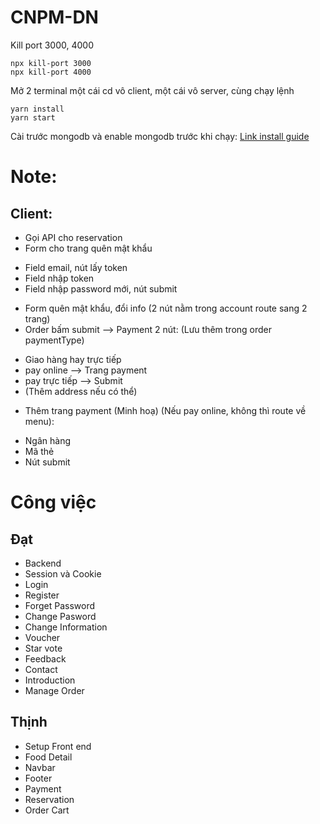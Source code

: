 # CNPM-DN

Kill port 3000, 4000

```
npx kill-port 3000
npx kill-port 4000
```

Mở 2 terminal một cái cd vô client, một cái vô server, cùng chạy lệnh

```
yarn install
yarn start
```

Cài trước mongodb và enable mongodb trước khi chạy: [Link install guide](https://docs.mongodb.com/manual/installation/)

# Note:

## Client:

- Gọi API cho reservation
- Form cho trang quên mật khẩu

* Field email, nút lấy token
* Field nhập token
* Field nhập password mới, nút submit

- Form quên mật khẩu, đổi info (2 nút nằm trong account route sang 2 trang)
- Order bấm submit --> Payment 2 nút: (Lưu thêm trong order paymentType)

* Giao hàng hay trực tiếp
* pay online --> Trang payment
* pay trực tiếp --> Submit
* (Thêm address nếu có thể)

- Thêm trang payment (Minh hoạ) (Nếu pay online, không thì route về menu):

* Ngân hàng
* Mã thẻ
* Nút submit

# Công việc

## Đạt

- Backend
- Session và Cookie
- Login
- Register
- Forget Password
- Change Pasword
- Change Information
- Voucher
- Star vote
- Feedback
- Contact
- Introduction
- Manage Order

## Thịnh

- Setup Front end
- Food Detail
- Navbar
- Footer
- Payment
- Reservation
- Order Cart
